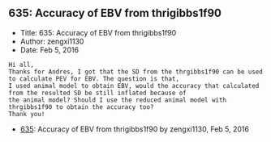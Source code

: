 ## 635: Accuracy of EBV from thrigibbs1f90

- Title: 635: Accuracy of EBV from thrigibbs1f90
- Author: zengxi1130
- Date: Feb 5, 2016
```
Hi all,
Thanks for Andres, I got that the SD from the thrgibbs1f90 can be used to calculate PEV for EBV. The question is that,
I used animal model to obtain EBV, would the accuracy that calculated from the resulted SD be still inflated because of
the animal model? Should I use the reduced animal model with thrgibbs1f90 to obtain the accuracy too? 
Thank you!
```

- [635](0635.md): Accuracy of EBV from thrigibbs1f90 by zengxi1130, Feb 5, 2016
